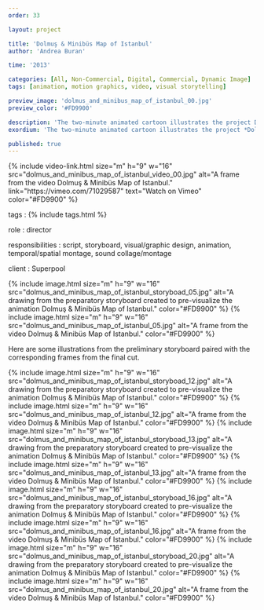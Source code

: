 ```yaml
---
order: 33

layout: project

title: 'Dolmuş & Minibüs Map of Istanbul'
author: 'Andrea Buran'

time: '2013'

categories: [All, Non-Commercial, Digital, Commercial, Dynamic Image]
tags: [animation, motion graphics, video, visual storytelling]

preview_image: 'dolmus_and_minibus_map_of_istanbul_00.jpg'
preview_color: '#FD9900'

description: 'The two-minute animated cartoon illustrates the project Dolmuş & Minibüs Map of Istanbul to promote the related crowdfunding campaign.'
exordium: 'The two-minute animated cartoon illustrates the project *Dolmuş & Minibüs Map of Istanbul* to promote the related crowdfunding campaign.'

published: true
---
```


<div class="figures">
    {% include video-link.html
        size="m"
        h="9" w="16"
        src="dolmus_and_minibus_map_of_istanbul_video_00.jpg"
        alt="A frame from the video Dolmuş & Minibüs Map of Istanbul."
        link="https://vimeo.com/71029587"
        text="Watch on Vimeo"
        color="#FD9900"
    %}
</div>

tags
: {% include tags.html %}

role
: director

responsibilities
: script, storyboard, visual/graphic design, animation, temporal/spatial montage, sound collage/montage

client
: Superpool

<div class="figures">
    {% include image.html
        size="m"
        h="9" w="16"
        src="dolmus_and_minibus_map_of_istanbul_storyboad_05.jpg"
        alt="A drawing from the preparatory storyboard created to pre-visualize the animation Dolmuş & Minibüs Map of Istanbul."
        color="#FD9900"
    %}
    {% include image.html
        size="m"
        h="9" w="16"
        src="dolmus_and_minibus_map_of_istanbul_05.jpg"
        alt="A frame from the video Dolmuş & Minibüs Map of Istanbul."
        color="#FD9900"
    %}
</div>

Here are some illustrations from the preliminary storyboard paired with the corresponding frames from the final cut.

<div class="figures">
    {% include image.html
        size="m"
        h="9" w="16"
        src="dolmus_and_minibus_map_of_istanbul_storyboad_12.jpg"
        alt="A drawing from the preparatory storyboard created to pre-visualize the animation Dolmuş & Minibüs Map of Istanbul."
        color="#FD9900"
    %}
    {% include image.html
        size="m"
        h="9" w="16"
        src="dolmus_and_minibus_map_of_istanbul_12.jpg"
        alt="A frame from the video Dolmuş & Minibüs Map of Istanbul."
        color="#FD9900"
    %}
    {% include image.html
        size="m"
        h="9" w="16"
        src="dolmus_and_minibus_map_of_istanbul_storyboad_13.jpg"
        alt="A drawing from the preparatory storyboard created to pre-visualize the animation Dolmuş & Minibüs Map of Istanbul."
        color="#FD9900"
    %}
    {% include image.html
        size="m"
        h="9" w="16"
        src="dolmus_and_minibus_map_of_istanbul_13.jpg"
        alt="A frame from the video Dolmuş & Minibüs Map of Istanbul."
        color="#FD9900"
    %}
    {% include image.html
        size="m"
        h="9" w="16"
        src="dolmus_and_minibus_map_of_istanbul_storyboad_16.jpg"
        alt="A drawing from the preparatory storyboard created to pre-visualize the animation Dolmuş & Minibüs Map of Istanbul."
        color="#FD9900"
    %}
    {% include image.html
        size="m"
        h="9" w="16"
        src="dolmus_and_minibus_map_of_istanbul_16.jpg"
        alt="A frame from the video Dolmuş & Minibüs Map of Istanbul."
        color="#FD9900"
    %}
    {% include image.html
        size="m"
        h="9" w="16"
        src="dolmus_and_minibus_map_of_istanbul_storyboad_20.jpg"
        alt="A drawing from the preparatory storyboard created to pre-visualize the animation Dolmuş & Minibüs Map of Istanbul."
        color="#FD9900"
    %}
    {% include image.html
        size="m"
        h="9" w="16"
        src="dolmus_and_minibus_map_of_istanbul_20.jpg"
        alt="A frame from the video Dolmuş & Minibüs Map of Istanbul."
        color="#FD9900"
    %}
</div>
